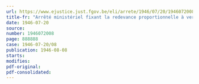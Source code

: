 ```yaml
---
url: https://www.ejustice.just.fgov.be/eli/arrete/1946/07/20/1946072008/justel
title-fr: "Arrêté ministériel fixant la redevance proportionnelle à verser au Conseil professionnel de l'Industrie transformatrice du Bois, en liquidation (abrogé par AM 10-06-1949)"
date: 1946-07-20
source:
number: 1946072008
page: 888888
case: 1946-07-20/08
publication: 1946-08-08
starts:
modifies:
pdf-original:
pdf-consolidated:
---
```


